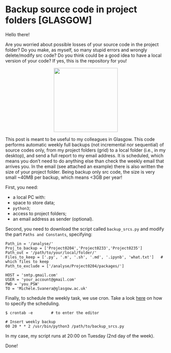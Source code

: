 # Backup source code in project folders [GLASGOW]

Hello there!

Are you worried about possible losses of your source code in the project folder?
Do you make, as myself, so many stupid errors and wrongly delete/modify src code?
Do you think could be a good idea to have a local version of your code?
If yes, this is the repository for you!

<p align="center">
<img src="https://trinirant.files.wordpress.com/2018/02/want.gif" width="200" />  
</p>

This post is meant to be useful to my colleagues in Glasgow. 
This code performs automatic weekly full backups (not incremental nor sequential) of source codes only, 
from my project folders (grid) to a local folder (i.e., in my desktop), 
and send a full report to my email address. 
It is scheduled, which means you don’t need to do anything else than check the weekly email that arrives you.
In the email (see attached an example) there is also written the size of your project folder.
Being backup only src code, the size is very small ~40MB per backup, which means <3GB per year!

First, you need:

* a local PC with:
* space to store data;
* `python3`;
* access to project folders;
* an email address as sender (optional).

Second, you need to download the script called `backup_srcs.py` and modify the part `Paths and Constants`, specifying:

~~~
Path_in = '/analyse/'
Proj_to_backup = ['Project0204','Project0233','Project0235']
Path_out = '/path/to/your/local/folder/'
Files_to_keep = ['.py', '.m', '.sh', '.md', '.ipynb', 'what.txt']   # which files to keep
Path_to_exclude = ['/analyse/Project0204/packages/']

HOST = 'smtp.gmail.com'
USER = 'your_account@gmail.com'
PWD = 'you_PSW'
TO = 'Michele.Svanera@glasgow.ac.uk'
~~~

Finally, to schedule the weekly task, we use cron. Take a look [here](https://crontab.guru/) on how to specify the scheduling.

~~~
$ crontab -e        # to enter the editor 

# Insert weekly backup
00 20 * * 2 /usr/bin/python3 /path/to/backup_srcs.py
~~~

In my case, my script runs at 20:00 on Tuesday (2nd day of the week).

Done!
